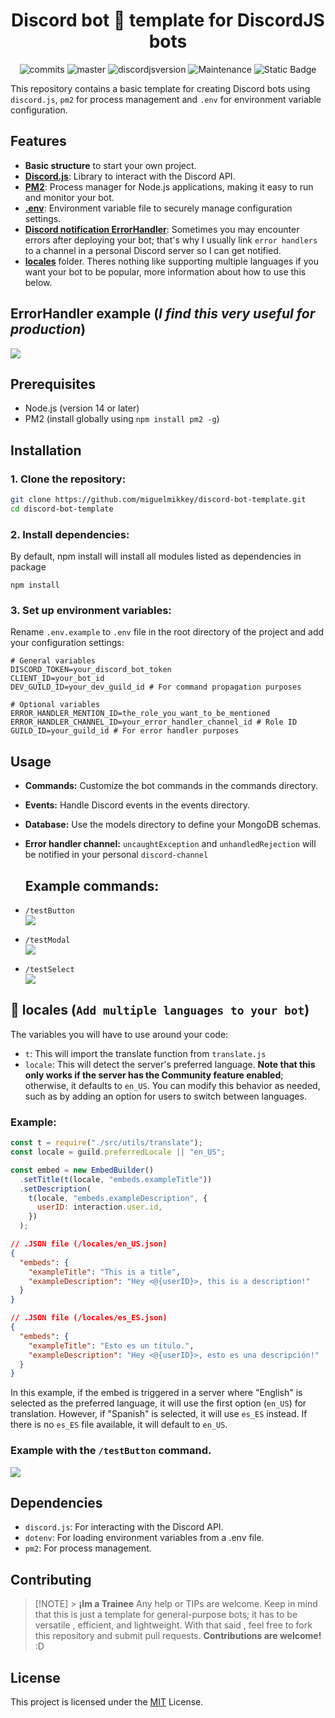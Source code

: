 <center>

# Discord bot 🤖 template for DiscordJS bots

<p>

![commits](https://badgen.net/github/commits/miguelmikkey/discordjs-bot-template/)
![master](https://img.shields.io/github/last-commit/miguelmikkey/discordjs-bot-template/main)
![discordjsversion](https://img.shields.io/badge/discord.js-^14.18.0-5865f2)
![Maintenance](https://img.shields.io/maintenance/yes/2025)
<a rel="https://discordjs.guide/">![Static Badge](https://img.shields.io/badge/DiscordJS-guide-379C6F)</a>

</p>

</center>

This repository contains a basic template for creating Discord bots using `discord.js`, `pm2` for process management and `.env` for environment variable configuration.

## Features

- **Basic structure** to start your own project.
- [**Discord.js**](https://discord.js.org/): Library to interact with the Discord API.
- [**PM2**](https://pm2.keymetrics.io/): Process manager for Node.js applications, making it easy to run and monitor your bot.
- [**.env**](https://www.npmjs.com/package/dotenv): Environment variable file to securely manage configuration settings.
- [**Discord notification ErrorHandler**](#errorhandler-example-i-find-this-very-useful-for-production): Sometimes you may encounter errors after deploying your bot; that's why I usually link `error handlers` to a channel in a personal Discord server so I can get notified.<br>
- [**locales**](#-locales-add-multiple-languages-to-your-bot) folder. Theres nothing like supporting multiple languages if you want your bot to be popular, more information about how to use this below.

## ErrorHandler example (_I find this very useful for production_)

<img src="https://i.imgur.com/LZoe93x.png">

## Prerequisites

- Node.js (version 14 or later)
- PM2 (install globally using `npm install pm2 -g`)

## Installation

### 1. **Clone the repository:**

```bash
git clone https://github.com/miguelmikkey/discord-bot-template.git
cd discord-bot-template
```

### 2. Install dependencies:

By default, npm install will install all modules listed as dependencies in package

```console
npm install
```

### 3. Set up environment variables:

Rename `.env.example` to `.env` file in the root directory of the project and add your configuration settings:

```.env
# General variables
DISCORD_TOKEN=your_discord_bot_token
CLIENT_ID=your_bot_id
DEV_GUILD_ID=your_dev_guild_id # For command propagation purposes

# Optional variables
ERROR_HANDLER_MENTION_ID=the_role_you_want_to_be_mentioned
ERROR_HANDLER_CHANNEL_ID=your_error_handler_channel_id # Role ID
GUILD_ID=your_guild_id # For error handler purposes
```

## Usage

- **Commands:** Customize the bot commands in the commands directory.
- **Events:** Handle Discord events in the events directory.
- **Database:** Use the models directory to define your MongoDB schemas.
- **Error handler channel:** `uncaughtException` and `unhandledRejection` will be notified in your personal `discord-channel`

  ## Example commands:

- `/testButton` <br>
  <img src="https://i.imgur.com/TK2f5eW.png">
- `/testModal` <br>
  <img src="https://i.imgur.com/jGcKKAQ.png">
- `/testSelect` <br>
  <img src="https://i.imgur.com/3kuYbMz.png">

## 📁 locales (`Add multiple languages to your bot`)

The variables you will have to use around your code:

- `t`: This will import the translate function from `translate.js`
- `locale`: This will detect the server's preferred language. **Note that this only works if the server has the Community feature enabled**; otherwise, it defaults to `en_US`. You can modify this behavior as needed, such as by adding an option for users to switch between languages.

### Example:

```js
const t = require("./src/utils/translate");
const locale = guild.preferredLocale || "en_US";

const embed = new EmbedBuilder()
  .setTitle(t(locale, "embeds.exampleTitle"))
  .setDescription(
    t(locale, "embeds.exampleDescription", {
      userID: interaction.user.id,
    })
  );
```

```json
// .JSON file (/locales/en_US.json)
{
  "embeds": {
    "exampleTitle": "This is a title",
    "exampleDescription": "Hey <@{userID}>, this is a description!"
  }
}
```

```json
// .JSON file (/locales/es_ES.json)
{
  "embeds": {
    "exampleTitle": "Esto es un título.",
    "exampleDescription": "Hey <@{userID}>, esto es una descripción!"
  }
}
```

In this example, if the embed is triggered in a server where "English" is selected as the preferred language, it will use the first option (`en_US`) for translation. However, if "Spanish" is selected, it will use `es_ES` instead. If there is no `es_ES` file available, it will default to `en_US`.

### Example with the `/testButton` command.

<img src="https://i.imgur.com/dynX26p_d.webp?maxwidth=760&fidelity=grand">

## Dependencies

- `discord.js`: For interacting with the Discord API.
- `dotenv`: For loading environment variables from a .env file.
- `pm2`: For process management.

## Contributing

> [!NOTE] > **¡Im a Trainee**
> Any help or TIPs are welcome. Keep in mind that this is just a template for general-purpose bots; it has to be versatile , efficient, and lightweight. With that said , feel free to fork this repository and submit pull requests. **Contributions are welcome!** :D

## License

This project is licensed under the [MIT](https://github.com/miguelmikkey/discord-bot-template/blob/main/LICENSE) License.
